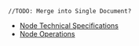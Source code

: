 

`//TODO: Merge into Single Document?`
* [Node Technical Specifications](sovrin-steward-node-specifications.md)
* [Node Operations](sovrin-steward-node-operations.md)